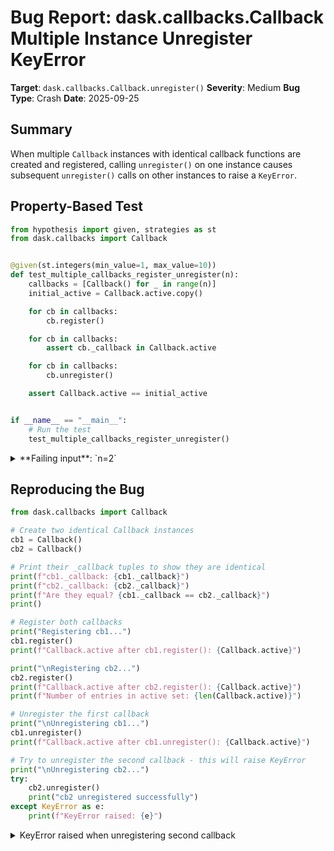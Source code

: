 # Bug Report: dask.callbacks.Callback Multiple Instance Unregister KeyError

**Target**: `dask.callbacks.Callback.unregister()`
**Severity**: Medium
**Bug Type**: Crash
**Date**: 2025-09-25

## Summary

When multiple `Callback` instances with identical callback functions are created and registered, calling `unregister()` on one instance causes subsequent `unregister()` calls on other instances to raise a `KeyError`.

## Property-Based Test

```python
from hypothesis import given, strategies as st
from dask.callbacks import Callback


@given(st.integers(min_value=1, max_value=10))
def test_multiple_callbacks_register_unregister(n):
    callbacks = [Callback() for _ in range(n)]
    initial_active = Callback.active.copy()

    for cb in callbacks:
        cb.register()

    for cb in callbacks:
        assert cb._callback in Callback.active

    for cb in callbacks:
        cb.unregister()

    assert Callback.active == initial_active


if __name__ == "__main__":
    # Run the test
    test_multiple_callbacks_register_unregister()
```

<details>

<summary>
**Failing input**: `n=2`
</summary>
```
Traceback (most recent call last):
  File "/home/npc/pbt/agentic-pbt/worker_/35/hypo.py", line 24, in <module>
    test_multiple_callbacks_register_unregister()
    ~~~~~~~~~~~~~~~~~~~~~~~~~~~~~~~~~~~~~~~~~~~^^
  File "/home/npc/pbt/agentic-pbt/worker_/35/hypo.py", line 6, in test_multiple_callbacks_register_unregister
    def test_multiple_callbacks_register_unregister(n):
                   ^^^
  File "/home/npc/miniconda/lib/python3.13/site-packages/hypothesis/core.py", line 2124, in wrapped_test
    raise the_error_hypothesis_found
  File "/home/npc/pbt/agentic-pbt/worker_/35/hypo.py", line 17, in test_multiple_callbacks_register_unregister
    cb.unregister()
    ~~~~~~~~~~~~~^^
  File "/home/npc/miniconda/lib/python3.13/site-packages/dask/callbacks.py", line 83, in unregister
    Callback.active.remove(self._callback)
    ~~~~~~~~~~~~~~~~~~~~~~^^^^^^^^^^^^^^^^
KeyError: (None, None, None, None, None)
Falsifying example: test_multiple_callbacks_register_unregister(
    n=2,
)
```
</details>

## Reproducing the Bug

```python
from dask.callbacks import Callback

# Create two identical Callback instances
cb1 = Callback()
cb2 = Callback()

# Print their _callback tuples to show they are identical
print(f"cb1._callback: {cb1._callback}")
print(f"cb2._callback: {cb2._callback}")
print(f"Are they equal? {cb1._callback == cb2._callback}")
print()

# Register both callbacks
print("Registering cb1...")
cb1.register()
print(f"Callback.active after cb1.register(): {Callback.active}")

print("\nRegistering cb2...")
cb2.register()
print(f"Callback.active after cb2.register(): {Callback.active}")
print(f"Number of entries in active set: {len(Callback.active)}")

# Unregister the first callback
print("\nUnregistering cb1...")
cb1.unregister()
print(f"Callback.active after cb1.unregister(): {Callback.active}")

# Try to unregister the second callback - this will raise KeyError
print("\nUnregistering cb2...")
try:
    cb2.unregister()
    print("cb2 unregistered successfully")
except KeyError as e:
    print(f"KeyError raised: {e}")
```

<details>

<summary>
KeyError raised when unregistering second callback
</summary>
```
cb1._callback: (None, None, None, None, None)
cb2._callback: (None, None, None, None, None)
Are they equal? True

Registering cb1...
Callback.active after cb1.register(): {(None, None, None, None, None)}

Registering cb2...
Callback.active after cb2.register(): {(None, None, None, None, None)}
Number of entries in active set: 1

Unregistering cb1...
Callback.active after cb1.unregister(): set()

Unregistering cb2...
KeyError raised: (None, None, None, None, None)
```
</details>

## Why This Is A Bug

This behavior violates the expected contract of the Callback API in several ways:

1. **Object Independence Violation**: The documentation shows examples of using `cb.register()` followed by `cb.unregister()` (line 37-38 of callbacks.py), implying each callback instance should be independently manageable. Users reasonably expect that each `Callback` instance operates independently, but the current implementation breaks this expectation.

2. **Silent Identity Collision**: Multiple `Callback()` instances created with default parameters (all `None`) produce identical `_callback` tuples of `(None, None, None, None, None)`. Since `Callback.active` is a set that uses these tuples as identity, registering multiple callbacks only adds one entry. This identity collision is not documented or warned about.

3. **Asymmetric Register/Unregister**: While `register()` silently handles duplicate registrations (set.add() is idempotent), `unregister()` crashes on missing entries. This asymmetry creates a trap for users.

4. **Internal Inconsistency**: The codebase itself recognizes this issue - the `add_callbacks` context manager uses `discard()` instead of `remove()` on line 145 to avoid this exact problem, showing the safer pattern is already known and used elsewhere.

## Relevant Context

- **Source Code Location**: `/dask/callbacks.py`, line 83
- **Affected Method**: `Callback.unregister()`
- **Related Code**: The `add_callbacks` class (line 120-146) already handles this correctly using `discard()` in its `__exit__` method (line 145)
- **Common Scenarios**: This bug commonly affects:
  - Unit tests that create multiple callback instances
  - Dynamic callback creation in loops or parallel processing
  - Libraries that create callbacks with default parameters
- **Documentation**: The class docstring (lines 11-48) doesn't warn about or document this limitation

## Proposed Fix

```diff
--- a/dask/callbacks.py
+++ b/dask/callbacks.py
@@ -80,7 +80,7 @@ class Callback:
         Callback.active.add(self._callback)

     def unregister(self) -> None:
-        Callback.active.remove(self._callback)
+        Callback.active.discard(self._callback)


 def unpack_callbacks(cbs):
```
